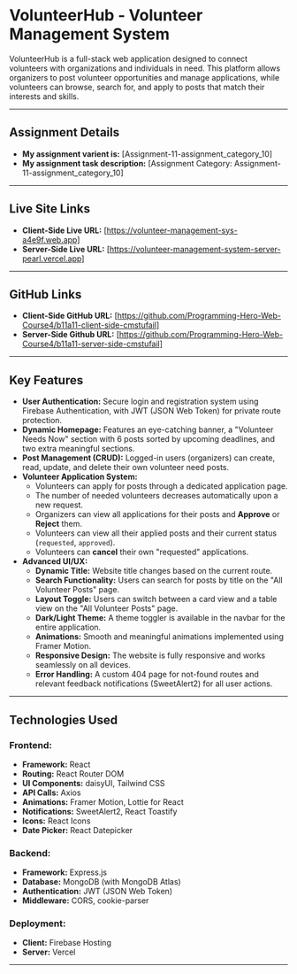 # VolunteerHub - Volunteer Management System

VolunteerHub is a full-stack web application designed to connect volunteers with organizations and individuals in need. This platform allows organizers to post volunteer opportunities and manage applications, while volunteers can browse, search for, and apply to posts that match their interests and skills.

---
## Assignment Details

- **My assignment varient is:** [Assignment-11-assignment_category_10]
- **My assignment task description:** [Assignment Category: Assignment-11-assignment_category_10]
---

## Live Site Links

- **Client-Side Live URL:** [https://volunteer-management-sys-a4e9f.web.app]
- **Server-Side Live URL:** [https://volunteer-management-system-server-pearl.vercel.app]

---
## GitHub Links

- **Client-Side GitHub URL:** [https://github.com/Programming-Hero-Web-Course4/b11a11-client-side-cmstufail]
- **Server-Side Github URL:** [https://github.com/Programming-Hero-Web-Course4/b11a11-server-side-cmstufail]

---

## Key Features

- **User Authentication:** Secure login and registration system using Firebase Authentication, with JWT (JSON Web Token) for private route protection.
- **Dynamic Homepage:** Features an eye-catching banner, a "Volunteer Needs Now" section with 6 posts sorted by upcoming deadlines, and two extra meaningful sections.
- **Post Management (CRUD):** Logged-in users (organizers) can create, read, update, and delete their own volunteer need posts.
- **Volunteer Application System:**
  - Volunteers can apply for posts through a dedicated application page.
  - The number of needed volunteers decreases automatically upon a new request.
  - Organizers can view all applications for their posts and **Approve** or **Reject** them.
  - Volunteers can view all their applied posts and their current status (`requested`, `approved`).
  - Volunteers can **cancel** their own "requested" applications.
- **Advanced UI/UX:**
  - **Dynamic Title:** Website title changes based on the current route.
  - **Search Functionality:** Users can search for posts by title on the "All Volunteer Posts" page.
  - **Layout Toggle:** Users can switch between a card view and a table view on the "All Volunteer Posts" page.
  - **Dark/Light Theme:** A theme toggler is available in the navbar for the entire application.
  - **Animations:** Smooth and meaningful animations implemented using Framer Motion.
  - **Responsive Design:** The website is fully responsive and works seamlessly on all devices.
  - **Error Handling:** A custom 404 page for not-found routes and relevant feedback notifications (SweetAlert2) for all user actions.

---

## Technologies Used

### Frontend:
- **Framework:** React
- **Routing:** React Router DOM
- **UI Components:** daisyUI, Tailwind CSS
- **API Calls:** Axios
- **Animations:** Framer Motion, Lottie for React
- **Notifications:** SweetAlert2, React Toastify
- **Icons:** React Icons
- **Date Picker:** React Datepicker

### Backend:
- **Framework:** Express.js
- **Database:** MongoDB (with MongoDB Atlas)
- **Authentication:** JWT (JSON Web Token)
- **Middleware:** CORS, cookie-parser

### Deployment:
- **Client:** Firebase Hosting
- **Server:** Vercel

---
